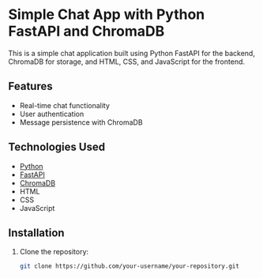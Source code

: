 # Simple Chat App with Python FastAPI and ChromaDB

This is a simple chat application built using Python FastAPI for the backend, ChromaDB for storage, and HTML, CSS, and JavaScript for the frontend.

## Features

- Real-time chat functionality
- User authentication
- Message persistence with ChromaDB

## Technologies Used

- [Python](https://www.python.org/)
- [FastAPI](https://fastapi.tiangolo.com/)
- [ChromaDB](https://chromadb.com/)
- HTML
- CSS
- JavaScript

## Installation

1. Clone the repository:

   ```bash
   git clone https://github.com/your-username/your-repository.git
